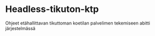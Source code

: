 # Headless-tikuton-ktp
Ohjeet etähallittavan tikuttoman koetilan palvelimen tekemiseen abitti järjestelmässä
